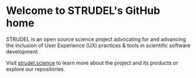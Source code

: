 # Welcome to STRUDEL's GitHub home

STRUDEL is an open source science project advocating for and advancing the inclusion of User Experience (UX) practices & tools in scientific software development.

Visit [strudel.science](https://strudel.science) to learn more about the project and its products or explore our repositories.
